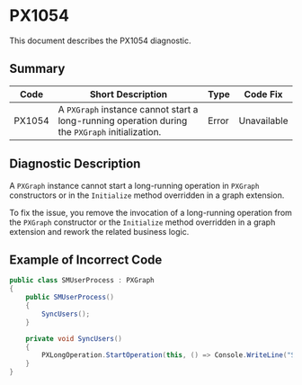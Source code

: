 # PX1054
This document describes the PX1054 diagnostic.

## Summary

| Code   | Short Description                                                                                 | Type  | Code Fix    | 
| ------ | ------------------------------------------------------------------------------------------------- | ----- | ----------- | 
| PX1054 | A `PXGraph` instance cannot start a long-running operation during the `PXGraph` initialization. | Error | Unavailable |

## Diagnostic Description
A `PXGraph` instance cannot start a long-running operation in `PXGraph` constructors or in the `Initialize` method overridden in a graph extension.

To fix the issue, you remove the invocation of a long-running operation from the `PXGraph` constructor or the `Initialize` method overridden in a graph extension and rework the related business logic.

## Example of Incorrect Code

```C#
public class SMUserProcess : PXGraph
{
    public SMUserProcess()
    {
        SyncUsers();
    }

    private void SyncUsers()
    {
        PXLongOperation.StartOperation(this, () => Console.WriteLine("Synced")); // The PX1054 error is displayed for this line.
    }
}
```